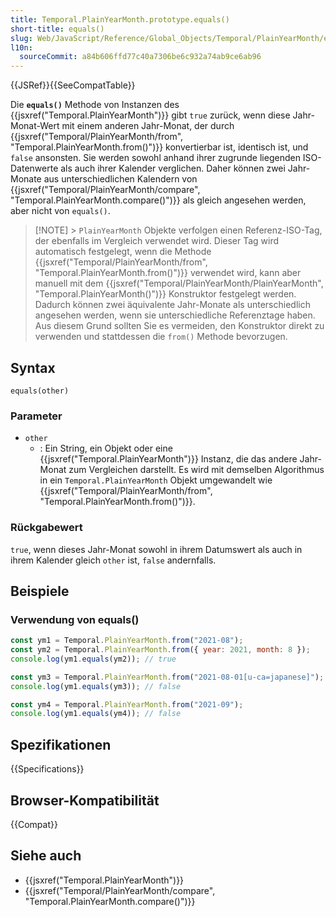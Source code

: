 ```yaml
---
title: Temporal.PlainYearMonth.prototype.equals()
short-title: equals()
slug: Web/JavaScript/Reference/Global_Objects/Temporal/PlainYearMonth/equals
l10n:
  sourceCommit: a84b606ffd77c40a7306be6c932a74ab9ce6ab96
---
```


{{JSRef}}{{SeeCompatTable}}

Die **`equals()`** Methode von Instanzen des {{jsxref("Temporal.PlainYearMonth")}} gibt `true` zurück, wenn diese Jahr-Monat-Wert mit einem anderen Jahr-Monat, der durch {{jsxref("Temporal/PlainYearMonth/from", "Temporal.PlainYearMonth.from()")}} konvertierbar ist, identisch ist, und `false` ansonsten. Sie werden sowohl anhand ihrer zugrunde liegenden ISO-Datenwerte als auch ihrer Kalender verglichen. Daher können zwei Jahr-Monate aus unterschiedlichen Kalendern von {{jsxref("Temporal/PlainYearMonth/compare", "Temporal.PlainYearMonth.compare()")}} als gleich angesehen werden, aber nicht von `equals()`.

> [!NOTE] > `PlainYearMonth` Objekte verfolgen einen Referenz-ISO-Tag, der ebenfalls im Vergleich verwendet wird. Dieser Tag wird automatisch festgelegt, wenn die Methode {{jsxref("Temporal/PlainYearMonth/from", "Temporal.PlainYearMonth.from()")}} verwendet wird, kann aber manuell mit dem {{jsxref("Temporal/PlainYearMonth/PlainYearMonth", "Temporal.PlainYearMonth()")}} Konstruktor festgelegt werden. Dadurch können zwei äquivalente Jahr-Monate als unterschiedlich angesehen werden, wenn sie unterschiedliche Referenztage haben. Aus diesem Grund sollten Sie es vermeiden, den Konstruktor direkt zu verwenden und stattdessen die `from()` Methode bevorzugen.

## Syntax

```js-nolint
equals(other)
```

### Parameter

- `other`
  - : Ein String, ein Objekt oder eine {{jsxref("Temporal.PlainYearMonth")}} Instanz, die das andere Jahr-Monat zum Vergleichen darstellt. Es wird mit demselben Algorithmus in ein `Temporal.PlainYearMonth` Objekt umgewandelt wie {{jsxref("Temporal/PlainYearMonth/from", "Temporal.PlainYearMonth.from()")}}.

### Rückgabewert

`true`, wenn dieses Jahr-Monat sowohl in ihrem Datumswert als auch in ihrem Kalender gleich `other` ist, `false` andernfalls.

## Beispiele

### Verwendung von equals()

```js
const ym1 = Temporal.PlainYearMonth.from("2021-08");
const ym2 = Temporal.PlainYearMonth.from({ year: 2021, month: 8 });
console.log(ym1.equals(ym2)); // true

const ym3 = Temporal.PlainYearMonth.from("2021-08-01[u-ca=japanese]");
console.log(ym1.equals(ym3)); // false

const ym4 = Temporal.PlainYearMonth.from("2021-09");
console.log(ym1.equals(ym4)); // false
```

## Spezifikationen

{{Specifications}}

## Browser-Kompatibilität

{{Compat}}

## Siehe auch

- {{jsxref("Temporal.PlainYearMonth")}}
- {{jsxref("Temporal/PlainYearMonth/compare", "Temporal.PlainYearMonth.compare()")}}
